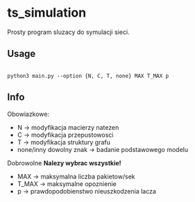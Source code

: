 # ts_simulation

Prosty program sluzacy do symulacji sieci.

## Usage

```

python3 main.py --option {N, C, T, none} MAX T_MAX p

```


## Info
Obowiazkowe:
* N -> modyfikacja macierzy natezen
* C -> modyfikacja przepustowosci
* T -> modyfikacja struktury grafu
* none/inny dowolny znak -> badanie podstawowego modelu

Dobrowolne
**Nalezy wybrac wszystkie!**
* MAX -> maksymalna liczba pakietow/sek
* T_MAX -> maksymalne opoznienie
* p -> prawdopodobienstwo nieuszkodzenia lacza

